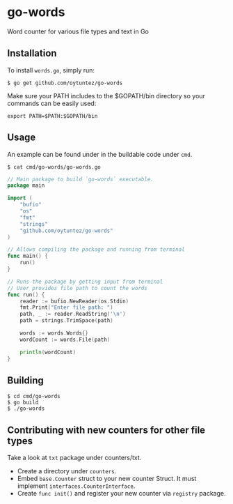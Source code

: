 # go-words
Word counter for various file types and text in Go

## Installation
To install `words.go`, simply run:
```
$ go get github.com/oytuntez/go-words
```

Make sure your PATH includes to the $GOPATH/bin directory so your commands can be easily used:
```
export PATH=$PATH:$GOPATH/bin
```

## Usage
An example can be found under in the buildable code under `cmd`.

`$ cat cmd/go-words/go-words.go`


```go
// Main package to build `go-words` executable.
package main

import (
	"bufio"
	"os"
	"fmt"
	"strings"
	"github.com/oytuntez/go-words"
)

// Allows compiling the package and running from terminal
func main() {
	run()
}

// Runs the package by getting input from terminal
// User provides file path to count the words
func run() {
	reader := bufio.NewReader(os.Stdin)
	fmt.Print("Enter file path: ")
	path, _ := reader.ReadString('\n')
	path = strings.TrimSpace(path)

	words := words.Words{}
	wordCount := words.File(path)

	println(wordCount)
}
```

## Building
```
$ cd cmd/go-words
$ go build
$ ./go-words
```

## Contributing with new counters for other file types
Take a look at `txt` package under counters/txt.
- Create a directory under `counters`.
- Embed `base.Counter` struct to your new counter Struct. It must implement `interfaces.CounterInterface`.
- Create `func init()` and register your new counter via `registry` package.
